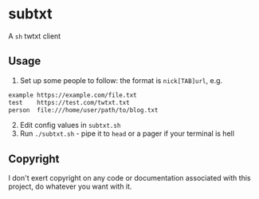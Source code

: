 # subtxt

A `sh` twtxt client

## Usage

1. Set up some people to follow: the format is `nick[TAB]url`, e.g.

```txt
example	https://example.com/file.txt
test	https://test.com/twtxt.txt
person	file:///home/user/path/to/blog.txt
```

2. Edit config values in `subtxt.sh`
3. Run `./subtxt.sh` - pipe it to `head` or a pager if your terminal is hell


## Copyright

I don't exert copyright on any code or documentation associated with this project, do whatever you want with it.
